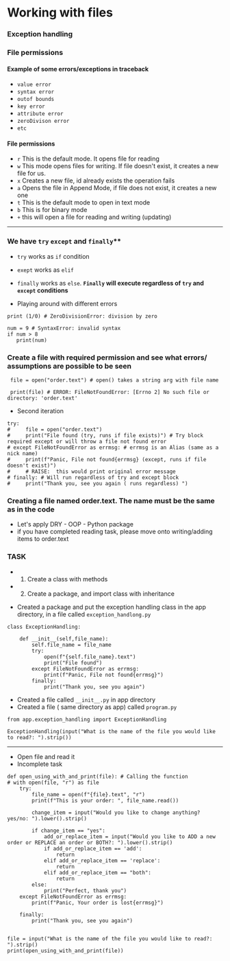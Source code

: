 # Working with files
### Exception handling
### File permissions

#### Example of some errors/exceptions in traceback
- `value error`
- `syntax error`
- `outof bounds`
- `key error `
- `attribute error`
- `zeroDivison error`
- `etc`


#### File permissions

- `r` This is the default mode. It opens file for reading
- `w` This mode opens files for writing. If file doesn't exist, it creates a new file for us.
- `x` Creates a new file, id already exists the operation fails
- `a` Opens the file in Append Mode, if file does not exist, it creates a new one
- `t` This is the default mode to open in text mode
- `b` This is for binary mode
- `+` this will open a file for reading and writing (updating)

- -------------------------------------

### We have `try` `except` and `finally`**
- `try` works as `if` condition
- `exept` works as `elif`
- `finally` works as `else`. **`Finally` will execute regardless of `try` and `except` conditions**

- Playing around with different errors
```
print (1/0) # ZeroDivisionError: division by zero

num = 9 # SyntaxError: invalid syntax
if num > 8
   print(num)
```

### Create a file with required permission and see what errors/ assumptions are possible to be seen

```
 file = open("order.text") # open() takes a string arg with file name

 print(file) # ERROR: FileNotFoundError: [Errno 2] No such file or directory: 'order.text'
```

- Second iteration
```
try:
#     file = open("order.text")
#     print("File found (try, runs if file exists)") # Try block required except or will throw a file not found error
# except FileNotFoundError as errmsg: # errmsg is an Alias (same as a nick name)
#     print(f"Panic, File not found{errmsg} (except, runs if file doesn't exist)")
#     # RAISE:  this would print original error message
# finally: # Will run regardless of try and except block
#     print("Thank you, see you again ( runs regardless) ")
```


### **Creating a file named order.text. The name must be the same as in the code**


- Let's apply DRY - OOP - Python package
- if you have completed reading task, please move onto writing/adding items to order.text

### TASK
- 1) Create a class with methods
- 2) Create a package, and import class with inheritance 
   
- Created a package and put the exception handling class in the app directory, in a file called `exception_handlong.py`
```
class ExceptionHandling:

    def __init__(self,file_name):
        self.file_name = file_name
        try:
            open(f"{self.file_name}.text")
            print("File found")
        except FileNotFoundError as errmsg:
            print(f"Panic, File not found{errmsg}")
        finally:
            print("Thank you, see you again")
```

- Created a file called `__init__.py` in app directory
- Created a file ( same directory as app) called `program.py`


```
from app.exception_handling import ExceptionHandling

ExceptionHandling(input("What is the name of the file you would like to read?: ").strip())
```
- ------------------------------------------------------------------------- 


- Open file and read it
- Incomplete task
```
def open_using_with_and_print(file): # Calling the function
# with open(file, "r") as file
    try:
        file_name = open(f"{file}.text", "r")
        print(f"This is your order: ", file_name.read())

        change_item = input("Would you like to change anything? yes/no: ").lower().strip()

        if change_item == "yes":
            add_or_replace_item = input("Would you like to ADD a new order or REPLACE an order or BOTH?: ").lower().strip()
            if add_or_replace_item == 'add':
                return
            elif add_or_replace_item == 'replace':
                return
            elif add_or_replace_item == "both":
                return
        else:
            print("Perfect, thank you")
    except FileNotFoundError as errmsg:
        print(f"Panic, Your order is lost{errmsg}")

    finally:
        print("Thank you, see you again")


file = input("What is the name of the file you would like to read?: ").strip()
print(open_using_with_and_print(file))
```